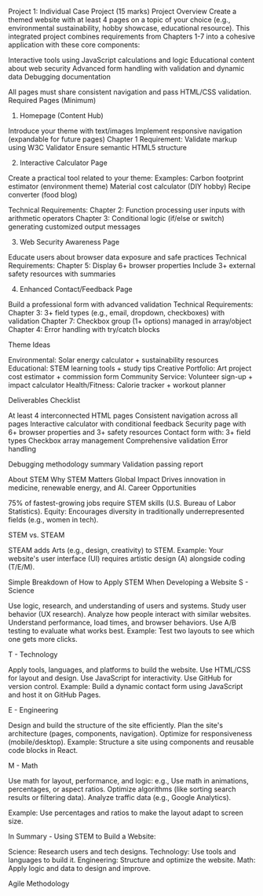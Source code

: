 Project 1: Individual Case Project
(15 marks)
Project Overview
Create a themed website with at least 4 pages on a topic of your choice (e.g., environmental sustainability, hobby showcase, educational resource). This integrated project combines requirements from Chapters 1-7 into a cohesive application with these core components:

Interactive tools using JavaScript calculations and logic
Educational content about web security
Advanced form handling with validation and dynamic data
Debugging documentation

All pages must share consistent navigation and pass HTML/CSS validation.
Required Pages (Minimum)
1. Homepage (Content Hub)

Introduce your theme with text/images
Implement responsive navigation (expandable for future pages)
Chapter 1 Requirement:
Validate markup using W3C Validator
Ensure semantic HTML5 structure



2. Interactive Calculator Page

Create a practical tool related to your theme:
Examples:
Carbon footprint estimator (environment theme)
Material cost calculator (DIY hobby)
Recipe converter (food blog)




Technical Requirements:
Chapter 2: Function processing user inputs with arithmetic operators
Chapter 3: Conditional logic (if/else or switch) generating customized output messages



3. Web Security Awareness Page

Educate users about browser data exposure and safe practices
Technical Requirements:
Chapter 5: Display 6+ browser properties
Include 3+ external safety resources with summaries



4. Enhanced Contact/Feedback Page

Build a professional form with advanced validation
Technical Requirements:
Chapter 3: 3+ field types (e.g., email, dropdown, checkboxes) with validation
Chapter 7: Checkbox group (1+ options) managed in array/object
Chapter 4: Error handling with try/catch blocks



Theme Ideas

Environmental: Solar energy calculator + sustainability resources
Educational: STEM learning tools + study tips
Creative Portfolio: Art project cost estimator + commission form
Community Service: Volunteer sign-up + impact calculator
Health/Fitness: Calorie tracker + workout planner

Deliverables Checklist

At least 4 interconnected HTML pages
Consistent navigation across all pages
Interactive calculator with conditional feedback
Security page with 6+ browser properties and 3+ safety resources
Contact form with:
3+ field types
Checkbox array management
Comprehensive validation
Error handling


Debugging methodology summary
Validation passing report

About STEM
Why STEM Matters
Global Impact
Drives innovation in medicine, renewable energy, and AI.
Career Opportunities

75% of fastest-growing jobs require STEM skills (U.S. Bureau of Labor Statistics).
Equity: Encourages diversity in traditionally underrepresented fields (e.g., women in tech).

STEM vs. STEAM

STEAM adds Arts (e.g., design, creativity) to STEM.
Example: Your website's user interface (UI) requires artistic design (A) alongside coding (T/E/M).

Simple Breakdown of How to Apply STEM When Developing a Website
S - Science

Use logic, research, and understanding of users and systems.
Study user behavior (UX research).
Analyze how people interact with similar websites.
Understand performance, load times, and browser behaviors.
Use A/B testing to evaluate what works best.
Example: Test two layouts to see which one gets more clicks.

T - Technology

Apply tools, languages, and platforms to build the website.
Use HTML/CSS for layout and design.
Use JavaScript for interactivity.
Use GitHub for version control.
Example: Build a dynamic contact form using JavaScript and host it on GitHub Pages.

E - Engineering

Design and build the structure of the site efficiently.
Plan the site's architecture (pages, components, navigation).
Optimize for responsiveness (mobile/desktop).
Example: Structure a site using components and reusable code blocks in React.

M - Math

Use math for layout, performance, and logic:
e.g., Use math in animations, percentages, or aspect ratios.
Optimize algorithms (like sorting search results or filtering data).
Analyze traffic data (e.g., Google Analytics).


Example: Use percentages and ratios to make the layout adapt to screen size.

In Summary - Using STEM to Build a Website:

Science: Research users and tech designs.
Technology: Use tools and languages to build it.
Engineering: Structure and optimize the website.
Math: Apply logic and data to design and improve.

Agile Methodology